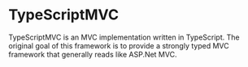 TypeScriptMVC
=============

TypeScriptMVC is an MVC implementation written in TypeScript. The original goal of this framework is to provide a strongly typed MVC framework that generally reads like ASP.Net MVC.
